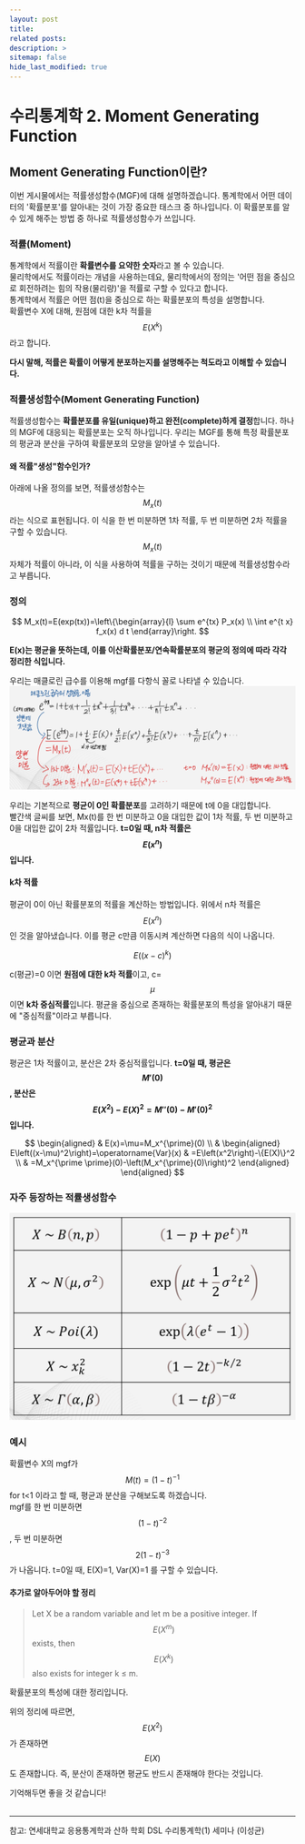 ```yaml
---
layout: post
title: 
related posts:
description: >
sitemap: false
hide_last_modified: true
---
```


# 수리통계학 2. Moment Generating Function

## Moment Generating Function이란?
이번 게시물에서는 적률생성함수(MGF)에 대해 설명하겠습니다.
통계학에서 어떤 데이터의 '확률분포'를 알아내는 것이 가장 중요한 태스크 중 하나입니다.
이 확률분포를 알 수 있게 해주는 방법 중 하나로 적률생성함수가 쓰입니다.

### 적률(Moment)
통계학에서 적률이란 **확률변수를 요약한 숫자**라고 볼 수 있습니다.<br>
물리학에서도 적률이라는 개념을 사용하는데요, 물리학에서의 정의는 '어떤 점을 중심으로 회전하려는 힘의 작용(물리량)'을 적률로 구할 수 있다고 합니다.<br>
통계학에서 적률은 어떤 점(t)을 중심으로 하는 확률분포의 특성을 설명합니다.<br>
확률변수 X에 대해, 원점에 대한 k차 적률을 $$E(X^k)$$라고 합니다.

**다시 말해, 적률은 확률이 어떻게 분포하는지를 설명해주는 척도라고 이해할 수 있습니다.**

### 적률생성함수(Moment Generating Function)
적률생성함수는 **확률분포를 유일(unique)하고 완전(complete)하게 결정**합니다.
하나의 MGF에 대응되는 확률분포는 오직 하나입니다. 우리는 MGF를 통해 특정 확률분포의 평균과 분산을 구하여 확률분포의 모양을 알아낼 수 있습니다.

#### 왜 적률"생성"함수인가?
아래에 나올 정의를 보면, 적률생성함수는 $$M_x(t)$$라는 식으로 표현됩니다.
이 식을 한 번 미분하면 1차 적률, 두 번 미분하면 2차 적률을 구할 수 있습니다.<br>
$$M_x(t)$$ 자체가 적률이 아니라, 이 식을 사용하여 적률을 구하는 것이기 때문에 적률생성함수라고 부릅니다.

### 정의

$$
M_x(t)=E(exp(tx))=\left\{\begin{array}{l}
\sum e^{tx} P_x(x) \\
\int e^{t x} f_x(x) d t
\end{array}\right.
$$

**E(x)는 평균을 뜻하는데, 이를 이산확률분포/연속확률분포의 평균의 정의에 따라 각각 정리한 식입니다.**


우리는 매클로린 급수를 이용해 mgf를 다항식 꼴로 나타낼 수 있습니다.
![](/assets/img/stat/stat4/image.png)

우리는 기본적으로 **평균이 0인 확률분포**를 고려하기 때문에 t에 0을 대입합니다. <br>
빨간색 글씨를 보면,
Mx(t)를 한 번 미분하고 0을 대입한 값이 1차 적률,
두 번 미분하고 0을 대입한 값이 2차 적률입니다.
**t=0일 때, n차 적률은 $$E(x^n)$$ 입니다.**

#### k차 적률
평균이 0이 아닌 확률분포의 적률을 계산하는 방법입니다.
위에서 n차 적률은 $$E(x^n)$$ 인 것을 알아냈습니다. 이를 평균 c만큼 이동시켜 계산하면 다음의 식이 나옵니다.

$$
E((x-c)^k)
$$

c(평균)=0 이면 **원점에 대한 k차 적률**이고, c= $$\mu$$ 이면 **k차 중심적률**입니다. 평균을 중심으로 존재하는 확률분포의 특성을 알아내기 때문에 "중심적률"이라고 부릅니다.

### 평균과 분산
평균은 1차 적률이고, 분산은 2차 중심적률입니다.
**t=0일 때, 평균은 $$M'(0)$$, 분산은 $$E(X^2)-E(X)^2=M''(0)-M'(0)^2$$입니다.**

$$
\begin{aligned}
& E(x)=\mu=M_x^{\prime}(0) \\
& \begin{aligned}
E\left((x-\mu)^2\right)=\operatorname{Var}(x) & =E\left(x^2\right)-\{E(X)\}^2 \\
& =M_x^{\prime \prime}(0)-\left(M_x^{\prime}(0)\right)^2
\end{aligned}
\end{aligned}
$$



### 자주 등장하는 적률생성함수
![](/assets/img/stat/stat4/image1.png)

### 예시
확률변수 X의 mgf가 $$M(t)=(1-t)^{-1}$$ for t<1 이라고 할 때, 평균과 분산을 구해보도록 하겠습니다.<br>
mgf를 한 번 미분하면 $$(1-t)^{-2}$$, 두 번 미분하면 $$2(1-t)^{-3}$$가 나옵니다.
t=0일 때, E(X)=1, Var(X)=1 를 구할 수 있습니다.


#### 추가로 알아두어야 할 정리
>Let X be a random variable and let m be a positive integer. If $$E(X^m)$$ exists, then $$E(X^k)$$ also exists for integer k ≤ m.

확률분포의 특성에 대한 정리입니다.

위의 정리에 따르면, $$E(X^2)$$가 존재하면 $$E(X)$$도 존재합니다.
즉, 분산이 존재하면 평균도 반드시 존재해야 한다는 것입니다.

기억해두면 좋을 것 같습니다!
<br>
<br>

---
참고: 연세대학교 응용통계학과 산하 학회 DSL 수리통계학(1) 세미나 (이성균)